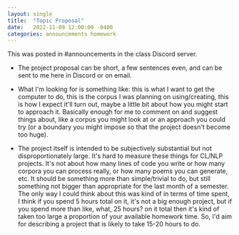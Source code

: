 ```yaml
---
layout: single
title:  "Topic Proposal"
date:   2022-11-09 12:00:00 -0400
categories: announcements homework
---
```

This was posted in #announcements in the class Discord server.

- The project proposal can be short, a few sentences even, and can be sent to me here in Discord or on email.

- What I'm looking for is something like: this is what I want to get the computer to do, this is the corpus I was planning on using/creating, this is how I expect it'll turn out, maybe a little bit about how you might start to approach it. Basically enough for me to comment on and suggest things about, like a corpus you might look at or an approach you could try (or a boundary you might impose so that the project doesn't become too huge).

- The project itself is intended to be subjectively substantial but not disproportionately large. It's hard to measure these things for CL/NLP projects. It's not about how many lines of code you write or how many corpora you can process really, or how many poems you can generate, etc. It should be something more than simple/trivial to do, but still something not bigger than appropriate for the last month of a semester. The only way I could think about this was kind of in terms of time spent, I think if you spend 5 hours total on it, it's not a big enough project, but if you spend more than like, what, 25 hours? on it total then it's kind of taken too large a proportion of your available homework time. So, I'd aim for describing a project that is likely to take 15-20 hours to do.